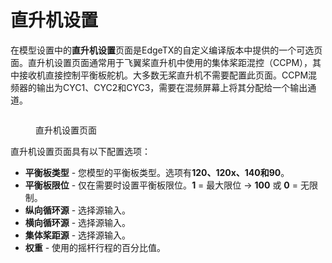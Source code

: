 # 直升机设置

在模型设置中的**直升机设置**页面是EdgeTX的自定义编译版本中提供的一个可选页面。直升机设置页面通常用于飞翼桨直升机中使用的集体桨距混控（CCPM），其中接收机直接控制平衡板舵机。大多数无桨直升机不需要配置此页面。CCPM混频器的输出为CYC1、CYC2和CYC3，需要在混频屏幕上将其分配给一个输出通道。

<figure><img src="/.gitbook/assets/helisetup.jpg" alt=""><figcaption><p>直升机设置页面</p></figcaption></figure>

直升机设置页面具有以下配置选项：

- **平衡板类型** - 您模型的平衡板类型。选项有**120、120x、140和90**。
- **平衡板限位** - 仅在需要时设置平衡板限位。**1** = 最大限位 -> **100** 或 **0** = 无限制。
- **纵向循环源** - 选择源输入。
- **横向循环源** - 选择源输入。
- **集体桨距源** - 选择源输入。
- **权重** - 使用的摇杆行程的百分比值。